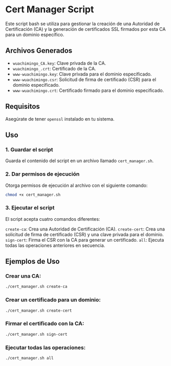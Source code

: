 # Cert Manager Script

Este script bash se utiliza para gestionar la creación de una Autoridad de Certificación (CA) y la generación de certificados SSL firmados por esta CA para un dominio específico.

## Archivos Generados

- `wuachimingo_CA.key`: Clave privada de la CA.
- `wuachimingo_.crt`: Certificado de la CA.
- `www-wuachimingo.key`: Clave privada para el dominio especificado.
- `www-wuachimingo.csr`: Solicitud de firma de certificado (CSR) para el dominio especificado.
- `www-wuachimingo.crt`: Certificado firmado para el dominio especificado.

## Requisitos

Asegúrate de tener `openssl` instalado en tu sistema.

## Uso

### 1. Guardar el script

Guarda el contenido del script en un archivo llamado `cert_manager.sh`.

### 2. Dar permisos de ejecución

Otorga permisos de ejecución al archivo con el siguiente comando:

```bash
chmod +x cert_manager.sh
```
### 3. Ejecutar el script
El script acepta cuatro comandos diferentes:

`create-ca`: Crea una Autoridad de Certificación (CA).
`create-cert`: Crea una solicitud de firma de certificado (CSR) y una clave privada para el dominio.
`sign-cert`: Firma el CSR con la CA para generar un certificado.
`all`: Ejecuta todas las operaciones anteriores en secuencia.

## Ejemplos de Uso
### Crear una CA:

```bash
./cert_manager.sh create-ca
```
### Crear un certificado para un dominio:

```bash
./cert_manager.sh create-cert
```
### Firmar el certificado con la CA:

```bash
./cert_manager.sh sign-cert
```
### Ejecutar todas las operaciones:

```bash
./cert_manager.sh all
```
